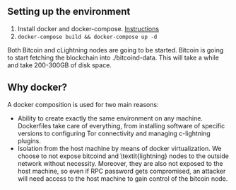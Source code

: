 ## Setting up the environment

1. Install docker and docker-compose. [Instructions](https://docs.docker.com/compose/install/)
2. `docker-compose build && docker-compose up -d`

Both Bitcoin and cLightning nodes are going to be started.
Bitcoin is going to start fetching the blockchain into ./bitcoind-data. This will take a while and take 200-300GB of disk space.



## Why docker?
A docker composition is used for two main reasons:
 - Ability to create exactly the same environment on any machine. Dockerfiles take care of everything, from installing software of specific versions to configuring Tor connectivity and managing c-lightning plugins. 
 - Isolation from the host machine by means of docker virtualization. We choose to not expose bitcoind and \textit{lightning} nodes to the outside network without necessity. Moreover, they are also not exposed to the host machine, so even if RPC password gets compromised, an attacker will need access to the host machine to gain control of the bitcoin node.
